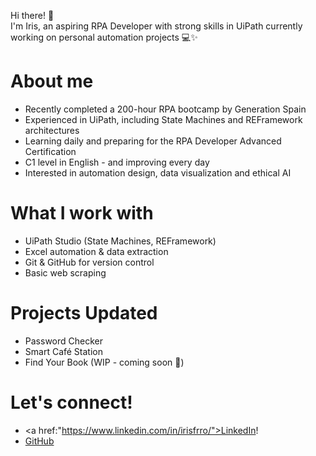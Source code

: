 

Hi there! 👋 <br>
I'm Iris, an aspiring RPA Developer with strong skills in UiPath currently working on personal automation projects 💻✨ 

# About me
- Recently completed a 200-hour RPA bootcamp by Generation Spain
- Experienced in UiPath, including State Machines and REFramework architectures
- Learning daily and preparing for the RPA Developer Advanced Certification
- C1 level in English - and improving every day
- Interested in automation design, data visualization and ethical AI

# What I work with
- UiPath Studio (State Machines, REFramework)
- Excel automation & data extraction
- Git & GitHub for version control
- Basic web scraping

# Projects Updated
- Password Checker
- Smart Café Station
- Find Your Book (WIP - coming soon 🚀)

# Let's connect!
- <a href:"https://www.linkedin.com/in/irisfrro/">LinkedIn</a>!
- <a href="https://github.com/reinarins">GitHub</a>

